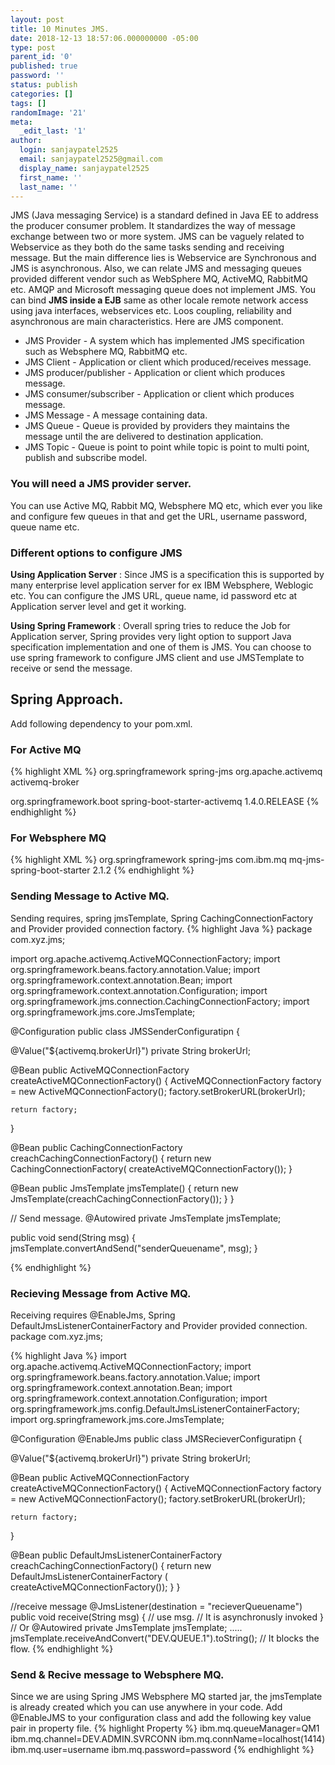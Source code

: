 ```yaml
---
layout: post
title: 10 Minutes JMS. 
date: 2018-12-13 18:57:06.000000000 -05:00
type: post
parent_id: '0'
published: true
password: ''
status: publish
categories: []
tags: []
randomImage: '21'
meta:
  _edit_last: '1'
author:
  login: sanjaypatel2525
  email: sanjaypatel2525@gmail.com
  display_name: sanjaypatel2525
  first_name: ''
  last_name: ''
---
```

JMS (Java messaging Service) is a standard defined in Java EE to address the producer consumer problem. It standardizes the way of message exchange between two or more system. JMS can be vaguely related to Webservice as they both do the same tasks sending and receiving message. But the main difference lies is Webservice are Synchronous and JMS is asynchronous. Also, we can relate JMS and messaging queues provided different vendor such as WebSphere MQ, ActiveMQ, RabbitMQ etc. AMQP and Microsoft messaging queue does not implement JMS. You can bind **JMS inside a EJB** same as other locale remote network access using java interfaces, webservices etc. Loos coupling, reliability and asynchronous are main characteristics. 
Here are JMS component.
* JMS Provider - A system which has implemented JMS specification such as Websphere MQ, RabbitMQ etc.
* JMS Client - Application or client which produced/receives message.
* JMS producer/publisher - Application or client which produces message. 
* JMS consumer/subscriber - Application or client which produces message. 
* JMS Message - A message containing data.
* JMS Queue - Queue is provided by providers they maintains the message until the are delivered to destination application.
* JMS Topic - Queue is point to point while topic is point to multi point, publish and subscribe model.

### You will need a JMS provider server.
You can use Active MQ, Rabbit MQ, Websphere MQ etc, which ever you like and configure few queues in that and get the URL, username password, queue name etc.

### Different options to configure JMS 
**Using Application Server** : Since JMS is a specification this is supported by many enterprise level application server for ex IBM Websphere, Weblogic etc. You can configure the JMS URL, queue name, id password etc at Application server level and get it working.  

**Using Spring Framework** : Overall spring tries to reduce the Job for Application server, Spring provides very light option to support Java specification implementation and one of them is JMS. You can choose to use spring framework to configure JMS client and use JMSTemplate to receive or send the message. 

## Spring Approach. 
Add following dependency to your pom.xml.
### For Active MQ
{% highlight XML %}
<dependency>
  <groupId>org.springframework</groupId>
  <artifactId>spring-jms</artifactId>
</dependency>
<dependency>
  <groupId>org.apache.activemq</groupId>
  <artifactId>activemq-broker</artifactId>
</dependency>
<!-- Or just starter -->
<dependency>
    <groupId>org.springframework.boot</groupId>
    <artifactId>spring-boot-starter-activemq</artifactId>
    <version>1.4.0.RELEASE</version>
</dependency>
{% endhighlight  %}

### For Websphere MQ
<!-- https://mvnrepository.com/artifact/com.ibm.mq/mq-jms-spring-boot-starter -->
{% highlight XML %}
<dependency>
  <groupId>org.springframework</groupId>
  <artifactId>spring-jms</artifactId>
</dependency>
<dependency>
    <groupId>com.ibm.mq</groupId>
    <artifactId>mq-jms-spring-boot-starter</artifactId>
    <version>2.1.2</version>
</dependency>
{% endhighlight %}

### Sending Message to Active MQ. 
Sending requires, spring jmsTemplate, Spring CachingConnectionFactory and Provider provided connection factory.
{% highlight Java %}
package com.xyz.jms;

import org.apache.activemq.ActiveMQConnectionFactory;
import org.springframework.beans.factory.annotation.Value;
import org.springframework.context.annotation.Bean;
import org.springframework.context.annotation.Configuration;
import org.springframework.jms.connection.CachingConnectionFactory;
import org.springframework.jms.core.JmsTemplate;

@Configuration
public class JMSSenderConfiguratipn {

  @Value("${activemq.brokerUrl}")
  private String brokerUrl;

  @Bean
  public ActiveMQConnectionFactory createActiveMQConnectionFactory() {
    ActiveMQConnectionFactory factory =
        new ActiveMQConnectionFactory();
    factory.setBrokerURL(brokerUrl);

    return factory;
  }

  @Bean
  public CachingConnectionFactory creachCachingConnectionFactory() {
    return new CachingConnectionFactory(
        createActiveMQConnectionFactory());
  }

  @Bean
  public JmsTemplate jmsTemplate() {
    return new JmsTemplate(creachCachingConnectionFactory());
  }
}

// Send message.
@Autowired
private JmsTemplate jmsTemplate;

public void send(String msg) {
  jmsTemplate.convertAndSend("senderQueuename", msg);
}

{% endhighlight %}

### Recieving Message from Active MQ. 
Receiving requires @EnableJms, Spring DefaultJmsListenerContainerFactory  and Provider provided connection.
package com.xyz.jms;

{% highlight Java %}
import org.apache.activemq.ActiveMQConnectionFactory;
import org.springframework.beans.factory.annotation.Value;
import org.springframework.context.annotation.Bean;
import org.springframework.context.annotation.Configuration;
import org.springframework.jms.config.DefaultJmsListenerContainerFactory;
import org.springframework.jms.core.JmsTemplate;

@Configuration
@EnableJms
public class JMSRecieverConfiguratipn {

  @Value("${activemq.brokerUrl}")
  private String brokerUrl;

  @Bean
  public ActiveMQConnectionFactory createActiveMQConnectionFactory() {
    ActiveMQConnectionFactory factory =
        new ActiveMQConnectionFactory();
    factory.setBrokerURL(brokerUrl);

    return factory;
  }

  @Bean
  public DefaultJmsListenerContainerFactory  creachCachingConnectionFactory() {
    return new DefaultJmsListenerContainerFactory (
        createActiveMQConnectionFactory());
  }
}

//receive message
@JmsListener(destination = "recieverQueuename")
public void receive(String msg) {
  // use msg.  // It is asynchronusly invoked
}
// Or 
@Autowired
private JmsTemplate jmsTemplate;
.....
jmsTemplate.receiveAndConvert("DEV.QUEUE.1").toString(); // It blocks the flow. 
{% endhighlight %}

### Send & Recive message to Websphere MQ.
Since we are using Spring JMS Websphere MQ started jar, the jmsTemplate is already created which you can use anywhere in your code. 
Add @EnableJMS to your configuration class and add the following key value pair in property file.
{% highlight Property %}
ibm.mq.queueManager=QM1
ibm.mq.channel=DEV.ADMIN.SVRCONN
ibm.mq.connName=localhost(1414)
ibm.mq.user=username
ibm.mq.password=password
{% endhighlight  %}